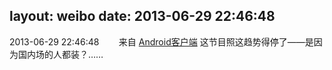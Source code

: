 layout: weibo
date: 2013-06-29 22:46:48
---
2013-06-29 22:46:48  &nbsp;&nbsp;&nbsp;&nbsp;&nbsp;&nbsp; 来自 <a href="http://app.weibo.com/t/feed/c66T5g" rel="nofollow">Android客户端</a>
这节目照这趋势得停了——是因为国内场的人都装？…… ​​​
